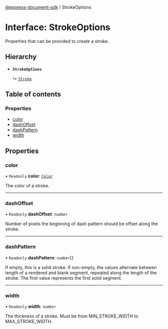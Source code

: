 [@express-document-sdk](../overview.md) / StrokeOptions

# Interface: StrokeOptions

Properties that can be provided to create a stroke.

## Hierarchy

- **`StrokeOptions`**

  ↳ [`Stroke`](Stroke.md)

## Table of contents

### Properties

- [color](StrokeOptions.md#color)
- [dashOffset](StrokeOptions.md#dashOffset)
- [dashPattern](StrokeOptions.md#dashPattern)
- [width](StrokeOptions.md#width)

## Properties

### <a id="color" name="color"></a> color

• `Readonly` **color**: [`Color`](Color.md)

The color of a stroke.

___

### <a id="dashOffset" name="dashOffset"></a> dashOffset

• `Readonly` **dashOffset**: `number`

Number of pixels the beginning of dash pattern should be offset along the stroke.

___

### <a id="dashPattern" name="dashPattern"></a> dashPattern

• `Readonly` **dashPattern**: `number`[]

If empty, this is a solid stroke.
If non-empty, the values alternate between length of a rendered and blank segment,
repeated along the length of the stroke. The first value represents the first solid segment.

___

### <a id="width" name="width"></a> width

• `Readonly` **width**: `number`

The thickness of a stroke. Must be from MIN_STROKE_WIDTH to MAX_STROKE_WIDTH.
